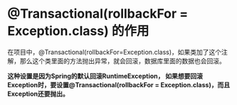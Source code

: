 # @Transactional(rollbackFor = Exception.class) 的作用

在项目中，@Transactional(rollbackFor=Exception.class)，如果类加了这个注解，那么这个类里面的方法抛出异常，就会回滚，数据库里面的数据也会回滚。

**这种设置是因为Spring的默认回滚RuntimeException，
如果想要回滚Exception时，要设置@Transactional(rollbackFor = Exception.class)，而且Exception还要抛出。**
